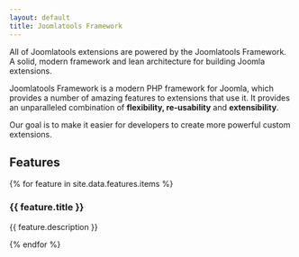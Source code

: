 ```yaml
---
layout: default
title: Joomlatools Framework
---
```


All of Joomlatools extensions are powered by the Joomlatools Framework. A solid, modern framework and lean architecture for building Joomla extensions.

Joomlatools Framework is a modern PHP framework for Joomla, which provides a number of amazing features to extensions that use it. It provides an unparalleled combination of **flexibility, re-usability** and **extensibility**. 

Our goal is to make it easier for developers to create more powerful custom extensions.

## Features

<div class="container">
    {% for feature in site.data.features.items %}
    <div class="features__feature">
        <h3>{{ feature.title }}</h3>
        <p>{{ feature.description }}</p>
    </div>
    {% endfor %}
</div>
